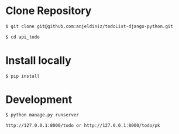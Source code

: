 
# Clone Repository
```bash
$ git clone git@github.com:anjeldiniz/todoList-django-python.git
```
```bash
$ cd api_todo
```
# Install locally
```bash
$ pip install
```
# Development
```bash
$ python manage.py runserver

http://127.0.0.1:8000/todo or http://127.0.0.1:8000/todo/pk

```
